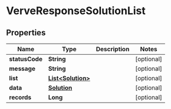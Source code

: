 
# VerveResponseSolutionList

## Properties
Name | Type | Description | Notes
------------ | ------------- | ------------- | -------------
**statusCode** | **String** |  |  [optional]
**message** | **String** |  |  [optional]
**list** | [**List&lt;Solution&gt;**](Solution.md) |  |  [optional]
**data** | [**Solution**](Solution.md) |  |  [optional]
**records** | **Long** |  |  [optional]



